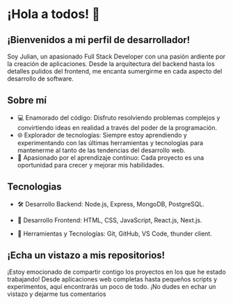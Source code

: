 # ¡Hola a todos! 👋
## ¡Bienvenidos a mi perfil de desarrollador!

 Soy Julian, un apasionado Full Stack Developer con una pasión ardiente por la creación de aplicaciones. Desde la arquitectura del backend hasta los detalles pulidos del frontend, me encanta sumergirme en cada aspecto del desarrollo de software.

## Sobre mí
- 💻 Enamorado del código: Disfruto resolviendo problemas complejos y convirtiendo ideas en realidad a través del poder de la programación.
- 🌐 Explorador de tecnologías: Siempre estoy aprendiendo y experimentando con las últimas herramientas y tecnologías para mantenerme al tanto de las tendencias del desarrollo web.
- 🚀 Apasionado por el aprendizaje continuo: Cada proyecto es una oportunidad para crecer y mejorar mis habilidades.

## Tecnologias
- 🛠️ Desarrollo Backend: Node.js, Express, MongoDB, PostgreSQL.
 
- 🎨 Desarrollo Frontend: HTML, CSS, JavaScript, React.js, Next.js.
  
- 🔧 Herramientas y Tecnologías: Git, GitHub, VS Code, thunder client.
  
## ¡Echa un vistazo a mis repositorios!
¡Estoy emocionado de compartir contigo los proyectos en los que he estado trabajando! Desde aplicaciones web completas hasta pequeños scripts y experimentos, aquí encontrarás un poco de todo. ¡No dudes en echar un vistazo y dejarme tus comentarios

<!--
**Julian-Magallanes/Julian-Magallanes** is a ✨ _special_ ✨ repository because its `README.md` (this file) appears on your GitHub profile.

Here are some ideas to get you started:

- 🔭 I’m currently working on ...
- 🌱 I’m currently learning ...
- 👯 I’m looking to collaborate on ...
- 🤔 I’m looking for help with ...
- 💬 Ask me about ...
- 📫 How to reach me: ...
- 😄 Pronouns: ...
- ⚡ Fun fact: ...
-->
